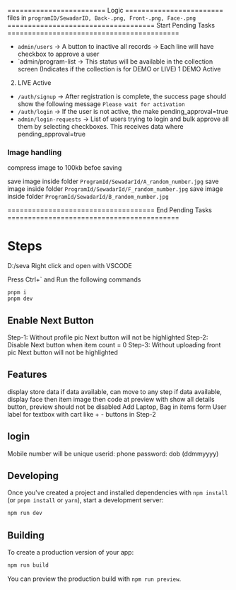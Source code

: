 ======================== Logic ========================
files in `programID/SewadarID, Back-.png, Front-.png, Face-.png`
==================================== Start Pending Tasks ==========================================

- `admin/users` -> A button to inactive all records
  -> Each line will have checkbox to approve a user
- `admin/program-list -> This status will be available in the collection screen (Indicates if the collection is for DEMO or LIVE)
  1 DEMO Active

2. LIVE Active

- `/auth/signup` -> After registration is complete, the success page should show the following message
  `Please wait for activation`
- `/auth/login` -> If the user is not active, the make pending_approval=true
- `admin/login-requests` -> List of users trying to login and bulk approve all them by selecting checkboxes. This receives data where pending_approval=true

### Image handling

compress image to 100kb befoe saving

save image inside folder `ProgramId/SewadarId/A_random_number.jpg`
save image inside folder `ProgramId/SewadarId/F_random_number.jpg`
save image inside folder `ProgramId/SewadarId/B_random_number.jpg`

==================================== End Pending Tasks ==========================================

# Steps

D:/seva
Right click and open with VSCODE

Press Ctrl+` and Run the following commands

```
pnpm i
pnpm dev
```

## Enable Next Button

Step-1: Without profile pic Next button will not be highlighted
Step-2: Disable Next button when item count = 0
Step-3: Without uploading front pic Next button will not be highlighted

## Features

display store data if data available, can move to any step if data available, display face then item image then code at preview with show all details button, preview should not be disabled
Add Laptop, Bag in items form
User label for textbox with cart like + - buttons in Step-2

## login

Mobile number will be unique
userid: phone
password: dob (ddmmyyyy)

## Developing

Once you've created a project and installed dependencies with `npm install` (or `pnpm install` or `yarn`), start a development server:

```bash
npm run dev

```

## Building

To create a production version of your app:

```bash
npm run build
```

You can preview the production build with `npm run preview`.
